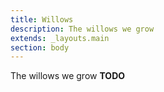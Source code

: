 ```yaml
---
title: Willows
description: The willows we grow
extends: _layouts.main
section: body
---
```

The willows we grow **TODO**

